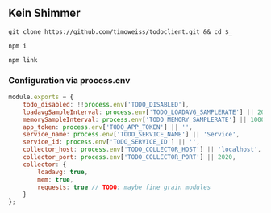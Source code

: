 ## Kein Shimmer

`git clone https://github.com/timoweiss/todoclient.git && cd $_`

`npm i`

`npm link`



### Configuration via process.env

```javascript
module.exports = {
    todo_disabled: !!process.env['TODO_DISABLED'],
    loadavgSampleInterval: process.env['TODO_LOADAVG_SAMPLERATE'] || 2000,
    memorySampleInterval: process.env['TODO_MEMORY_SAMPLERATE'] || 1000,
    app_token: process.env['TODO_APP_TOKEN'] || '',
    service_name: process.env['TODO_SERVICE_NAME'] || 'Service',
    service_id: process.env['TODO_SERVICE_ID'] || '',
    collector_host: process.env['TODO_COLLECTOR_HOST'] || 'localhost',
    collector_port: process.env['TODO_COLLECTOR_PORT'] || 2020,
    collector: {
        loadavg: true,
        mem: true,
        requests: true // TODO: maybe fine grain modules
    }
};
```